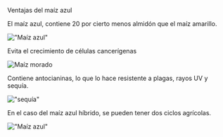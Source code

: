 
Ventajas del maíz azul
 
El maíz azul, contiene 20 por cierto menos almidón que el maíz amarillo.

!["Maíz azul"](http://www.placeresorganicos.com/wp-content/uploads/2015/04/po_maiz_IZQ.jpg)

Evita el crecimiento de células cancerígenas  

![Maíz morado](http://delmaiz.info/wp-content/uploads/2017/02/maiz-morado-0.jpg)

Contiene antocianinas, lo que lo hace resistente a plagas, rayos UV y sequía.

 !["sequía"](http://img.emol.com/2012/08/03/maiz-granos-sequia-alza_10542.jpg)

En el caso del maíz azul híbrido, se pueden tener dos ciclos agrícolas.  

!["Maíz azul"](http://www.elfinanciero.com.mx/files/article_main/uploads/2015/07/02/5595f56ed5005.jpg)









